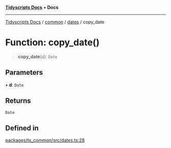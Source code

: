 [**Tidyscripts Docs**](../../../../../README.md) • **Docs**

***

[Tidyscripts Docs](../../../../../globals.md) / [common](../../../README.md) / [dates](../README.md) / copy\_date

# Function: copy\_date()

> **copy\_date**(`d`): `Date`

## Parameters

• **d**: `Date`

## Returns

`Date`

## Defined in

[packages/ts\_common/src/dates.ts:28](https://github.com/sheunaluko/tidyscripts/blob/master/packages/ts_common/src/dates.ts#L28)
